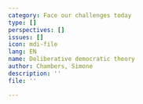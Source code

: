 ```yaml
---
category: Face our challenges today
type: []
perspectives: []
issues: []
icon: mdi-file
lang: EN
name: Deliberative democratic theory
author: Chambers, Simone
description: ''
file: ''

---
```

